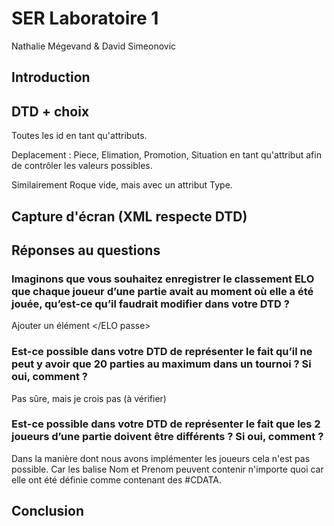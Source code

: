 

# SER Laboratoire 1

Nathalie Mégevand & David Simeonovic


## Introduction


## DTD + choix

Toutes les id en tant qu'attributs. 

Deplacement : Piece, Elimation, Promotion, Situation en tant qu'attribut afin de contrôler les valeurs possibles.

Similairement Roque vide, mais avec un attribut Type.

## Capture d'écran (XML respecte DTD)

## Réponses au questions

### Imaginons que vous souhaitez enregistrer le classement ELO que chaque joueur d’une partie avait au moment où elle a été jouée, qu’est-ce qu’il faudrait modifier dans votre DTD ?

Ajouter un élément <ELO passe> </ELO passe>

### Est-ce possible dans votre DTD de représenter le fait qu’il ne peut y avoir que 20 parties au maximum dans un tournoi ? Si oui, comment ?

Pas sûre, mais je crois pas (à vérifier)

### Est-ce possible dans votre DTD de représenter le fait que les 2 joueurs d’une partie doivent être différents ? Si oui, comment ?
Dans la manière dont nous avons implémenter les joueurs cela n'est pas possible. Car les balise Nom et Prenom peuvent contenir n'importe quoi car elle ont été définie comme contenant des #CDATA.


## Conclusion
